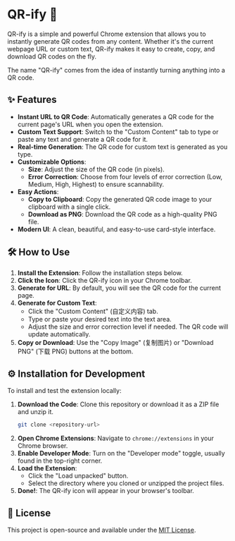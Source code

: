 # QR-ify 🚀

QR-ify is a simple and powerful Chrome extension that allows you to instantly generate QR codes from any content. Whether it's the current webpage URL or custom text, QR-ify makes it easy to create, copy, and download QR codes on the fly.

The name "QR-ify" comes from the idea of instantly turning anything into a QR code.

## ✨ Features

- **Instant URL to QR Code**: Automatically generates a QR code for the current page's URL when you open the extension.
- **Custom Text Support**: Switch to the "Custom Content" tab to type or paste any text and generate a QR code for it.
- **Real-time Generation**: The QR code for custom text is generated as you type.
- **Customizable Options**:
  - **Size**: Adjust the size of the QR code (in pixels).
  - **Error Correction**: Choose from four levels of error correction (Low, Medium, High, Highest) to ensure scannability.
- **Easy Actions**:
  - **Copy to Clipboard**: Copy the generated QR code image to your clipboard with a single click.
  - **Download as PNG**: Download the QR code as a high-quality PNG file.
- **Modern UI**: A clean, beautiful, and easy-to-use card-style interface.

## 🛠️ How to Use

1.  **Install the Extension**: Follow the installation steps below.
2.  **Click the Icon**: Click the QR-ify icon in your Chrome toolbar.
3.  **Generate for URL**: By default, you will see the QR code for the current page.
4.  **Generate for Custom Text**:
    - Click the "Custom Content" (自定义内容) tab.
    - Type or paste your desired text into the text area.
    - Adjust the size and error correction level if needed. The QR code will update automatically.
5.  **Copy or Download**: Use the "Copy Image" (复制图片) or "Download PNG" (下载 PNG) buttons at the bottom.

## ⚙️ Installation for Development

To install and test the extension locally:

1.  **Download the Code**: Clone this repository or download it as a ZIP file and unzip it.
    ```bash
    git clone <repository-url>
    ```
2.  **Open Chrome Extensions**: Navigate to `chrome://extensions` in your Chrome browser.
3.  **Enable Developer Mode**: Turn on the "Developer mode" toggle, usually found in the top-right corner.
4.  **Load the Extension**:
    - Click the "Load unpacked" button.
    - Select the directory where you cloned or unzipped the project files.
5.  **Done!**: The QR-ify icon will appear in your browser's toolbar.

## 📄 License

This project is open-source and available under the [MIT License](LICENSE).
